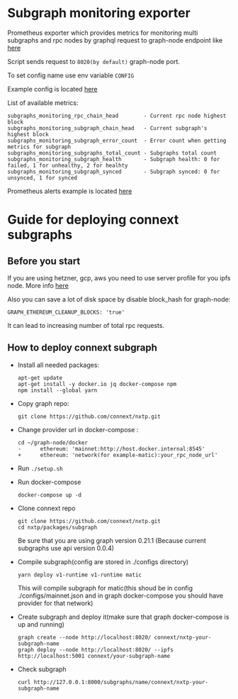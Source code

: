 # Subgraph monitoring exporter

Prometheus exporter which provides metrics for monitoring multi subgraphs and rpc nodes by graphql request to graph-node endpoint like [here](https://thegraph.com/docs/hostedservice/deploy-subgraph-hosted#checking-subgraph-health)

Script sends request to `8020(by default)` graph-node port.

To set config name use env variable `CONFIG`

Example config is located [here](pkg/config.yml)

List of available metrics:

```
subgraphs_monitoring_rpc_chain_head        - Current rpc node highest block
subgraphs_monitoring_subgraph_chain_head   - Current subgraph's highest block
subgraphs_monitoring_subgraph_error_count  - Error count when getting metrics for subgraph
subgraphs_monitoring_subgraphs_total_count - Subgraphs total count
subgraphs_monitoring_subgraph_health       - Subgraph health: 0 for failed, 1 for unhealthy, 2 for healhty
subgraphs_monitoring_subgraph_synced       - Subgraph synced: 0 for unsynced, 1 for synced
```

Prometheus alerts example is located [here](./alerts-example.yml)


# Guide for deploying connext subgraphs

## Before you start 
If you are using hetzner, gcp, aws you need to use server profile for you ipfs node. More info [here](https://github.com/ipfs/go-ipfs/issues/4343)

Also you can save a lot of disk space by disable block_hash for graph-node:

```
GRAPH_ETHEREUM_CLEANUP_BLOCKS: 'true'
```

It can lead to increasing number of total rpc requests.

## How to deploy connext subgraph

- Install all needed packages:
  ```
  apt-get update
  apt-get install -y docker.io jq docker-compose npm
  npm install --global yarn
  ```

- Copy graph repo:

  ```
  git clone https://github.com/connext/nxtp.git
  ```

- Change provider url in docker-compose :

  ```
  cd ~/graph-node/docker
  -      ethereum: 'mainnet:http://host.docker.internal:8545'
  +      ethereum: 'network(for example-matic):your_rpc_node_url'
  ```

- Run `./setup.sh`
- Run docker-compose

  ```
  docker-compose up -d
  ```

- Clone connext repo

  ```
  git clone https://github.com/connext/nxtp.git
  cd nxtp/packages/subgraph
  ```

  Be sure that you are using graph version 0.21.1 (Because current subgraphs use api version 0.0.4)

- Compile subgraph(config are stored in ./configs directory)

  ```
  yarn deploy v1-runtime v1-runtime matic
  ```

  This will compile subgraph for matic(this shoud be in config ./configs/mainnet.json and in graph docker-compose you should have provider for that network)

- Create subgraph and deploy it(make sure that graph docker-compose is up and running)

  ```
  graph create --node http://localhost:8020/ connext/nxtp-your-subgraph-name
  graph deploy --node http://localhost:8020/ --ipfs http://localhost:5001 connext/your-subgraph-name
  ```

- Check subgraph

  ```
  curl http://127.0.0.1:8000/subgraphs/name/connext/nxtp-your-subgraph-name
  ```
